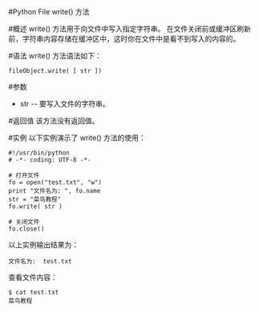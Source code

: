#Python File write() 方法

#概述
write() 方法用于向文件中写入指定字符串。
在文件关闭前或缓冲区刷新前，字符串内容存储在缓冲区中，这时你在文件中是看不到写入的内容的。

#语法
write() 方法语法如下：

```
fileObject.write( [ str ])
```

#参数
- str -- 要写入文件的字符串。

#返回值
该方法没有返回值。

#实例
以下实例演示了 write() 方法的使用：

```
#!/usr/bin/python
# -*- coding: UTF-8 -*-

# 打开文件
fo = open("test.txt", "w")
print "文件名为: ", fo.name
str = "菜鸟教程"
fo.write( str )

# 关闭文件
fo.close()
```

以上实例输出结果为：

```
文件名为:  test.txt
```

查看文件内容：

```
$ cat test.txt 
菜鸟教程
```